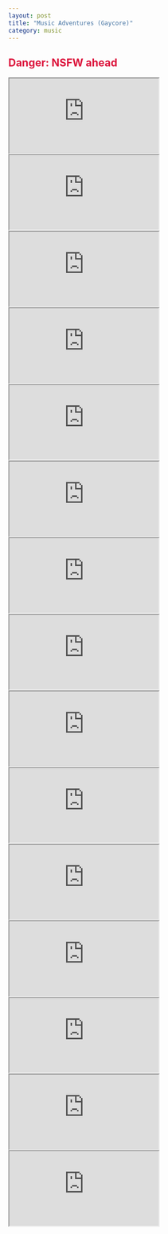```yaml
---
layout: post
title: "Music Adventures (Gaycore)"
category: music
---
```


<h2 style="color:crimson">Danger: NSFW ahead</h2>

<iframe src="https://www.youtube-nocookie.com/embed/LDPKXSlGqds" frameborder="1" allow="accelerometer; autoplay; clipboard-write; encrypted-media; gyroscope; picture-in-picture" allowfullscreen></iframe>
<iframe src="https://www.youtube-nocookie.com/embed/wEveXEnvBmY" frameborder="1" allow="accelerometer; autoplay; clipboard-write; encrypted-media; gyroscope; picture-in-picture" allowfullscreen></iframe>
<iframe src="https://www.youtube-nocookie.com/embed/dpBa03arYok" frameborder="1" allow="accelerometer; autoplay; clipboard-write; encrypted-media; gyroscope; picture-in-picture" allowfullscreen></iframe>
<iframe src="https://www.youtube-nocookie.com/embed/INSlSPra4T0" frameborder="1" allow="accelerometer; autoplay; clipboard-write; encrypted-media; gyroscope; picture-in-picture" allowfullscreen></iframe>
<iframe src="https://www.youtube-nocookie.com/embed/swg0s8GZdso" frameborder="1" allow="accelerometer; autoplay; clipboard-write; encrypted-media; gyroscope; picture-in-picture" allowfullscreen></iframe>
<iframe src="https://www.youtube-nocookie.com/embed/mWzxudEk638" frameborder="1" allow="accelerometer; autoplay; clipboard-write; encrypted-media; gyroscope; picture-in-picture" allowfullscreen></iframe>
<iframe src="https://www.youtube-nocookie.com/embed/6lwoPSg7C_Q" frameborder="1" allow="accelerometer; autoplay; clipboard-write; encrypted-media; gyroscope; picture-in-picture" allowfullscreen></iframe>
<iframe src="https://www.youtube-nocookie.com/embed/9EZfRUUnQQs" frameborder="1" allow="accelerometer; autoplay; clipboard-write; encrypted-media; gyroscope; picture-in-picture" allowfullscreen></iframe>
<iframe src="https://www.youtube-nocookie.com/embed/bsXJAqQ7vcE" frameborder="1" allow="accelerometer; autoplay; clipboard-write; encrypted-media; gyroscope; picture-in-picture" allowfullscreen></iframe>
<iframe src="https://www.youtube-nocookie.com/embed/L_wytMXmKzM" frameborder="1" allow="accelerometer; autoplay; clipboard-write; encrypted-media; gyroscope; picture-in-picture" allowfullscreen></iframe>
<iframe src="https://www.youtube-nocookie.com/embed/eEn94SV5wcM" frameborder="1" allow="accelerometer; autoplay; clipboard-write; encrypted-media; gyroscope; picture-in-picture" allowfullscreen></iframe>
<iframe src="https://www.youtube-nocookie.com/embed/7g5SpXdjEA8" frameborder="1" allow="accelerometer; autoplay; clipboard-write; encrypted-media; gyroscope; picture-in-picture" allowfullscreen></iframe>
<iframe src="https://www.youtube-nocookie.com/embed/B47ZCDX57YQ" frameborder="1" allow="accelerometer; autoplay; clipboard-write; encrypted-media; gyroscope; picture-in-picture" allowfullscreen></iframe>
<iframe src="https://www.youtube-nocookie.com/embed/8ZcqaolcjUI" frameborder="1" allow="accelerometer; autoplay; clipboard-write; encrypted-media; gyroscope; picture-in-picture" allowfullscreen></iframe>
<iframe src="https://www.youtube-nocookie.com/embed/5seGNxbeaN8" frameborder="1" allow="accelerometer; autoplay; clipboard-write; encrypted-media; gyroscope; picture-in-picture" allowfullscreen></iframe>
